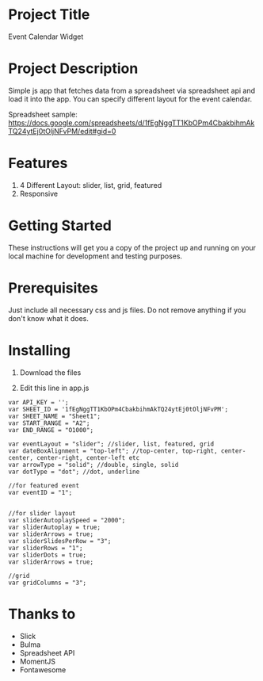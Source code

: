 # Project Title
Event Calendar Widget

# Project Description

Simple js app that fetches data from a spreadsheet via spreadsheet api and load it into the app. You can specify different layout for the event calendar.

Spreadsheet sample: https://docs.google.com/spreadsheets/d/1fEgNggTT1KbOPm4CbakbihmAkTQ24ytEj0tOljNFvPM/edit#gid=0

# Features

1. 4 Different Layout: slider, list, grid, featured
2. Responsive

# Getting Started

These instructions will get you a copy of the project up and running on your local machine for development and testing purposes.

# Prerequisites

Just include all necessary css and js files. Do not remove anything if you don't know what it does.

# Installing

1. Download the files

2. Edit this line in app.js

```
var API_KEY = '';
var SHEET_ID = '1fEgNggTT1KbOPm4CbakbihmAkTQ24ytEj0tOljNFvPM';
var SHEET_NAME = "Sheet1";
var START_RANGE = "A2";
var END_RANGE = "O1000";

var eventLayout = "slider"; //slider, list, featured, grid
var dateBoxAlignment = "top-left"; //top-center, top-right, center-center, center-right, center-left etc
var arrowType = "solid"; //double, single, solid
var dotType = "dot"; //dot, underline

//for featured event
var eventID = "1";


//for slider layout
var sliderAutoplaySpeed = "2000";
var sliderAutoplay = true;
var sliderArrows = true;
var sliderSlidesPerRow = "3";
var sliderRows = "1";
var sliderDots = true;
var sliderArrows = true;

//grid
var gridColumns = "3";
```

# Thanks to

* Slick
* Bulma
* Spreadsheet API
* MomentJS
* Fontawesome


